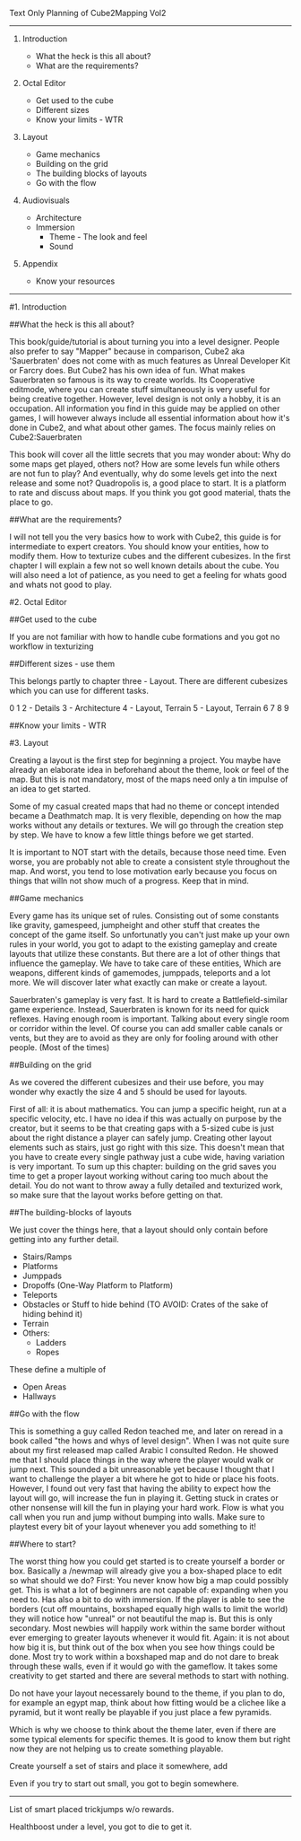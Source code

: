 Text Only Planning of Cube2Mapping Vol2

-----------------------------


1. Introduction
    * What the heck is this all about?
    * What are the requirements?


2. Octal Editor
    * Get used to the cube
    * Different sizes
    * Know your limits - WTR

3. Layout
    * Game mechanics
    * Building on the grid
    * The building blocks of layouts
    * Go with the flow

4. Audiovisuals
    * Architecture
    * Immersion
        * Theme - The look and feel
        * Sound

5. Appendix
    * Know your resources


-----------------------------

#1. Introduction

##What the heck is this all about?

This book/guide/tutorial is about turning you into a level designer. People also prefer to say "Mapper" because in comparison, Cube2 aka 'Sauerbraten' does not come with as much features as Unreal Developer Kit or Farcry does. But Cube2 has his own idea of fun. What makes Sauerbraten so famous is its way to create worlds. Its Cooperative editmode, where you can create stuff simultaneously is very useful for being creative together. However, level design is not only a hobby, it is an occupation. All information you find in this guide may be applied on other games, I will however always include all essential information about how it's done in Cube2, and what about other games. The focus mainly relies on Cube2:Sauerbraten

This book will cover all the little secrets that you may wonder about: Why do some maps get played, others not? How are some levels fun while others are not fun to play? And eventually, why do some levels get into the next release and some not? Quadropolis is, a good place to start. It is a platform to rate and discuss about maps. If you think you got good material, thats the place to go.

##What are the requirements?

I will not tell you the very basics how to work with Cube2, this guide is for intermediate to expert creators. You should know your entities, how to modify them. How to texturize cubes and the different cubesizes. In the first chapter I will explain a few not so well known details about the cube. You will also need a lot of patience, as you need to get a feeling for whats good and whats not good to play.

#2. Octal Editor 

##Get used to the cube

If you are not familiar with how to handle cube formations and you got no workflow in texturizing

##Different sizes - use them

This belongs partly to chapter three - Layout.
There are different cubesizes which you can use for different tasks.

0
1
2 - Details
3 - Architecture
4 - Layout, Terrain
5 - Layout, Terrain
6
7
8
9

##Know your limits - WTR

#3. Layout

Creating a layout is the first step for beginning a project. You maybe have already an elaborate idea in beforehand about the theme, look or feel of the map. But this is not mandatory, most of the maps need only a tin impulse of an idea to get started.

Some of my casual created maps that had no theme or concept intended became a Deathmatch map. It is very flexible, depending on how the map works without any details or textures. We will go through the creation step by step. We have to know a few little things before we get started.

It is important to NOT start with the details, because those need time. Even worse, you are probably not able to create a consistent style throughout the map. And worst, you tend to lose motivation early because you focus on things that willn not show much of a progress. Keep that in mind. 

##Game mechanics

Every game has its unique set of rules. Consisting out of some constants like gravity, gamespeed, jumpheight and other stuff that creates the concept of the game itself. So unfortunatly you can't just make up your own rules in your world, you got to adapt to the existing gameplay and create layouts that utilize these constants. But there are a lot of other things that influence the gameplay. We have to take care of these entities, Which are weapons, different kinds of gamemodes, jumppads, teleports and a lot more. We will discover later what exactly can make or create a layout.  

Sauerbraten's gameplay is very fast. It is hard to create a Battlefield-similar game experience. Instead, Sauerbraten is known for its need for quick reflexes. Having enough room is important. Talking about every single room or corridor within the level. Of course you can add smaller cable canals or vents, but they are to avoid as they are only for fooling around with other people. (Most of the times)

##Building on the grid

As we covered the different cubesizes and their use before, you may wonder why exactly the size 4 and 5 should be used for layouts.

First of all: it is about mathematics. You can jump a specific height, run at a specific velocity, etc. I have no idea if this was actually on purpose by the creator, but it seems to be that creating gaps with a 5-sized cube is just about the right distance a player can safely jump. Creating other layout elements such as stairs, just go right with this size. This doesn't mean that you have to create every single pathway just a cube wide, having variation is very important. To sum up this chapter: building on the grid saves you time to get a proper layout working without caring too much about the detail. You do not want to throw away a fully detailed and texturized work, so make sure that the layout works before getting on that.

##The building-blocks of layouts 

We just cover the things here, that a layout should only contain before getting into any further detail.

* Stairs/Ramps
* Platforms
* Jumppads
* Dropoffs (One-Way Platform to Platform)
* Teleports
* Obstacles or Stuff to hide behind (TO AVOID: Crates of the sake of hiding behind it)
* Terrain
* Others: 
    * Ladders
    * Ropes 

These define a multiple of 
* Open Areas
* Hallways

##Go with the flow

This is something a guy called Redon teached me, and later on reread in a book called "the hows and whys of level design". When I was not quite sure about my first released map called Arabic I consulted Redon.
He showed me that I should place things in the way where the player would walk or jump next. This sounded a bit unreasonable yet because I thought that I want to challenge the player a bit where he got to hide or place his foots. However, I found out very fast that having the ability to expect how the layout will go, will increase the fun in playing it. Getting stuck in crates or other nonsense will kill the fun in playing your hard work. Flow is what you call when you run and jump without bumping into walls. Make sure to playtest every bit of your layout whenever you add something to it!

##Where to start?

The worst thing how you could get started is to create yourself a border or box. Basically a /newmap will already give you a box-shaped place to edit so what should we do? First: You never know how big a map could possibly get. This is what a lot of beginners are not capable of: expanding when you need to. Has also a bit to do with immersion. If the player is able to see the borders (cut off mountains, boxshaped equally high walls to limit the world) they will notice how "unreal" or not beautiful the map is. But this is only secondary. Most newbies will happily work within the same border without ever emerging to greater layouts whenever it would fit. Again: it is not about how big it is, but think out of the box when you see how things could be done. Most try to work within a boxshaped map and do not dare to break through these walls, even if it would go with the gameflow. It takes some creativity to get started and there are several methods to start with nothing.

Do not have your layout necessarely bound to the theme, if you plan to do, for example an egypt map, think about how fitting would be a clichee like a pyramid, but it wont really be playable if you just place a few pyramids.

Which is why we choose to think about the theme later, even if there are some typical elements for specific themes. It is good to know them but right now they are not helping us to create something playable.

Create yourself a set of stairs and place it somewhere, add

Even if you try to start out small, you got to begin somewhere. 


---
List of smart placed trickjumps w/o rewards.

Healthboost under a level, you got to die to get it.
